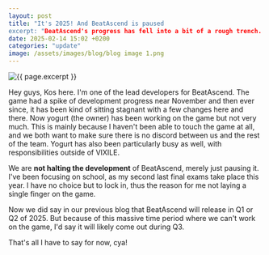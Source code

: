 ```yaml
---
layout: post
title: "It's 2025! And BeatAscend is paused
excerpt: "BeatAscend's progress has fell into a bit of a rough trench. Not to worry though, we are NOT halting BeatAscend Aurora's development!"
date: 2025-02-14 15:02 +0200
categories: "update"
image: /assets/images/blog/blog image 1.png
---
```

<img class="page-image" src="{{ site.baseurl }}/blog/{{ page.image }}" alt="{{ page.excerpt }}">

Hey guys, Kos here. I'm one of the lead developers for BeatAscend. The game had a spike of development progress near November and then ever since, it has been kind of sitting stagnant with a few changes here and there. Now yogurt (the owner) has been working on the game but not very much. This is mainly because I haven't been able to touch the game at all, and we both want to make sure there is no discord between us and the rest of the team. Yogurt has also been particularly busy as well, with responsibilities outside of VIXILE.

We are **not halting the development** of BeatAscend, merely just pausing it. I've been focusing on school, as my second last final exams take place this year. I have no choice but to lock in, thus the reason for me not laying a single finger on the game.

Now we did say in our previous blog that BeatAscend will release in Q1 or Q2 of 2025. But because of this massive time period where we can't work on the game, I'd say it will likely come out during Q3.

That's all I have to say for now, cya!
